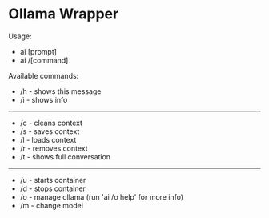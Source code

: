 # Ollama Wrapper

Usage:
* ai [prompt]
* ai /[command]

Available commands:
* /h - shows this message
* /i - shows info
---
* /c - cleans context
* /s - saves context
* /l - loads context
* /r - removes context
* /t - shows full conversation
---
* /u - starts container
* /d - stops container
* /o - manage ollama (run 'ai /o help' for more info)
* /m - change model